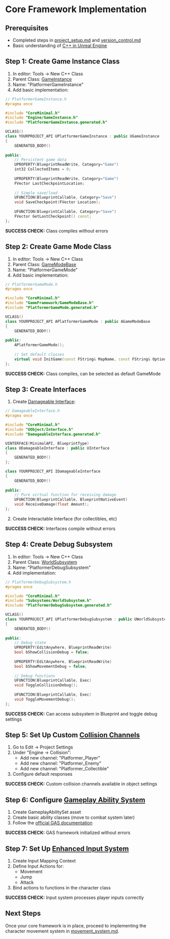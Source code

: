 # Core Framework Implementation

## Prerequisites
- Completed steps in [project_setup.md](project_setup.md) and [version_control.md](version_control.md)
- Basic understanding of [C++ in Unreal Engine](https://docs.unrealengine.com/5.3/en-US/unreal-engine-cpp-programming-tutorials/)

## Step 1: Create Game Instance Class
1. In editor: Tools → New C++ Class
2. Parent Class: [GameInstance](https://docs.unrealengine.com/5.3/en-US/API/Runtime/Engine/Engine/UGameInstance/)
3. Name: "PlatformerGameInstance"
4. Add basic implementation:

```cpp
// PlatformerGameInstance.h
#pragma once

#include "CoreMinimal.h"
#include "Engine/GameInstance.h"
#include "PlatformerGameInstance.generated.h"

UCLASS()
class YOURPROJECT_API UPlatformerGameInstance : public UGameInstance
{
    GENERATED_BODY()
    
public:
    // Persistent game data
    UPROPERTY(BlueprintReadWrite, Category="Game")
    int32 CollectedItems = 0;
    
    UPROPERTY(BlueprintReadWrite, Category="Game")
    FVector LastCheckpointLocation;
    
    // Simple save/load
    UFUNCTION(BlueprintCallable, Category="Save")
    void SaveCheckpoint(FVector Location);
    
    UFUNCTION(BlueprintCallable, Category="Save")
    FVector GetLastCheckpoint() const;
};
```

**SUCCESS CHECK:** Class compiles without errors

## Step 2: Create Game Mode Class
1. In editor: Tools → New C++ Class
2. Parent Class: [GameModeBase](https://docs.unrealengine.com/5.3/en-US/API/Runtime/Engine/GameFramework/AGameModeBase/)
3. Name: "PlatformerGameMode"
4. Add basic implementation:

```cpp
// PlatformerGameMode.h
#pragma once

#include "CoreMinimal.h"
#include "GameFramework/GameModeBase.h"
#include "PlatformerGameMode.generated.h"

UCLASS()
class YOURPROJECT_API APlatformerGameMode : public AGameModeBase
{
    GENERATED_BODY()
    
public:
    APlatformerGameMode();
    
    // Set default classes
    virtual void InitGame(const FString& MapName, const FString& Options, FString& ErrorMessage) override;
};
```

**SUCCESS CHECK:** Class compiles, can be selected as default GameMode

## Step 3: Create Interfaces
1. Create [Damageable Interface](https://docs.unrealengine.com/5.3/en-US/interfaces-in-unreal-engine/):

```cpp
// DamageableInterface.h
#pragma once

#include "CoreMinimal.h"
#include "UObject/Interface.h"
#include "DamageableInterface.generated.h"

UINTERFACE(MinimalAPI, BlueprintType)
class UDamageableInterface : public UInterface
{
    GENERATED_BODY()
};

class YOURPROJECT_API IDamageableInterface
{
    GENERATED_BODY()
    
public:
    // Pure virtual function for receiving damage
    UFUNCTION(BlueprintCallable, BlueprintNativeEvent)
    void ReceiveDamage(float Amount);
};
```

2. Create Interactable Interface (for collectibles, etc)

**SUCCESS CHECK:** Interfaces compile without errors

## Step 4: Create Debug Subsystem
1. In editor: Tools → New C++ Class
2. Parent Class: [WorldSubsystem](https://docs.unrealengine.com/5.3/en-US/API/Runtime/Engine/Subsystems/UWorldSubsystem/)
3. Name: "PlatformerDebugSubsystem"
4. Add implementation:

```cpp
// PlatformerDebugSubsystem.h
#pragma once

#include "CoreMinimal.h"
#include "Subsystems/WorldSubsystem.h"
#include "PlatformerDebugSubsystem.generated.h"

UCLASS()
class YOURPROJECT_API UPlatformerDebugSubsystem : public UWorldSubsystem
{
    GENERATED_BODY()
    
public:
    // Debug state
    UPROPERTY(EditAnywhere, BlueprintReadWrite)
    bool bShowCollisionDebug = false;
    
    UPROPERTY(EditAnywhere, BlueprintReadWrite)
    bool bShowMovementDebug = false;
    
    // Debug functions
    UFUNCTION(BlueprintCallable, Exec)
    void ToggleCollisionDebug();
    
    UFUNCTION(BlueprintCallable, Exec)
    void ToggleMovementDebug();
};
```

**SUCCESS CHECK:** Can access subsystem in Blueprint and toggle debug settings

## Step 5: Set Up Custom [Collision Channels](https://docs.unrealengine.com/5.3/en-US/collision-in-unreal-engine/)
1. Go to Edit → Project Settings
2. Under "Engine → Collision":
   - Add new channel: "Platformer_Player"
   - Add new channel: "Platformer_Enemy"
   - Add new channel: "Platformer_Collectible"
3. Configure default responses

**SUCCESS CHECK:** Custom collision channels available in object settings

## Step 6: Configure [Gameplay Ability System](https://docs.unrealengine.com/5.3/en-US/gameplay-ability-system-for-unreal-engine/)
1. Create GameplayAbilitySet asset
2. Create basic ability classes (move to combat system later)
3. Follow the [official GAS documentation](https://docs.unrealengine.com/5.3/en-US/gameplay-ability-system-for-unreal-engine/)

**SUCCESS CHECK:** GAS framework initialized without errors

## Step 7: Set Up [Enhanced Input System](https://docs.unrealengine.com/5.3/en-US/enhanced-input-in-unreal-engine/)
1. Create Input Mapping Context
2. Define Input Actions for:
   - Movement
   - Jump
   - Attack
3. Bind actions to functions in the character class

**SUCCESS CHECK:** Input system processes player inputs correctly

## Next Steps
Once your core framework is in place, proceed to implementing the character movement system in [movement_system.md](movement_system.md). 